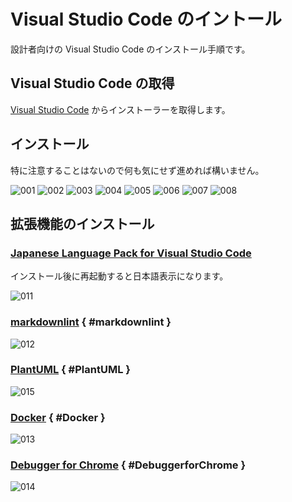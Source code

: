 # Visual Studio Code のイントール

設計者向けの Visual Studio Code のインストール手順です。  

## Visual Studio Code の取得

[Visual Studio Code](https://code.visualstudio.com/download) からインストーラーを取得します。  

## インストール

特に注意することはないので何も気にせず進めれば構いません。  

![001](./images/VisualStudioCode/VisualStudioCode_001.PNG)
![002](./images/VisualStudioCode/VisualStudioCode_002.PNG)
![003](./images/VisualStudioCode/VisualStudioCode_003.PNG)
![004](./images/VisualStudioCode/VisualStudioCode_004.PNG)
![005](./images/VisualStudioCode/VisualStudioCode_005.PNG)
![006](./images/VisualStudioCode/VisualStudioCode_006.PNG)
![007](./images/VisualStudioCode/VisualStudioCode_007.PNG)
![008](./images/VisualStudioCode/VisualStudioCode_008.PNG)

## 拡張機能のインストール

### [Japanese Language Pack for Visual Studio Code](https://marketplace.visualstudio.com/items?itemName=MS-CEINTL.vscode-language-pack-ja)

インストール後に再起動すると日本語表示になります。  

![011](./images/VisualStudioCode/VisualStudioCode_011.PNG)

### [markdownlint](https://marketplace.visualstudio.com/items?itemName=DavidAnson.vscode-markdownlint) { #markdownlint }

![012](./images/VisualStudioCode/VisualStudioCode_012.PNG)

### [PlantUML](https://marketplace.visualstudio.com/items?itemName=jebbs.plantuml) { #PlantUML }

![015](./images/VisualStudioCode/VisualStudioCode_015.PNG)

### [Docker](https://marketplace.visualstudio.com/items?itemName=PeterJausovec.vscode-docker) { #Docker }

![013](./images/VisualStudioCode/VisualStudioCode_013.PNG)

### [Debugger for Chrome](https://marketplace.visualstudio.com/items?itemName=msjsdiag.debugger-for-chrome) { #DebuggerforChrome }

![014](./images/VisualStudioCode/VisualStudioCode_014.PNG)
